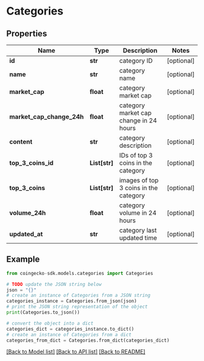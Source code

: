 # Categories


## Properties

Name | Type | Description | Notes
------------ | ------------- | ------------- | -------------
**id** | **str** | category ID | [optional] 
**name** | **str** | category name | [optional] 
**market_cap** | **float** | category market cap | [optional] 
**market_cap_change_24h** | **float** | category market cap change in 24 hours | [optional] 
**content** | **str** | category description | [optional] 
**top_3_coins_id** | **List[str]** | IDs of top 3 coins in the category | [optional] 
**top_3_coins** | **List[str]** | images of top 3 coins in the category | [optional] 
**volume_24h** | **float** | category volume in 24 hours | [optional] 
**updated_at** | **str** | category last updated time | [optional] 

## Example

```python
from coingecko-sdk.models.categories import Categories

# TODO update the JSON string below
json = "{}"
# create an instance of Categories from a JSON string
categories_instance = Categories.from_json(json)
# print the JSON string representation of the object
print(Categories.to_json())

# convert the object into a dict
categories_dict = categories_instance.to_dict()
# create an instance of Categories from a dict
categories_from_dict = Categories.from_dict(categories_dict)
```
[[Back to Model list]](../README.md#documentation-for-models) [[Back to API list]](../README.md#documentation-for-api-endpoints) [[Back to README]](../README.md)


